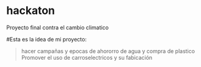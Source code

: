 # hackaton
Proyecto final contra el cambio climatico

#Esta es la idea de mi proyecto:
>hacer campañas y epocas de ahororro de agua y compra de plastico
>Promover el uso de carroselectricos y su fabicación
